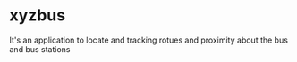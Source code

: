 # xyzbus
It's an application to locate and tracking rotues and proximity about the bus and bus stations 
